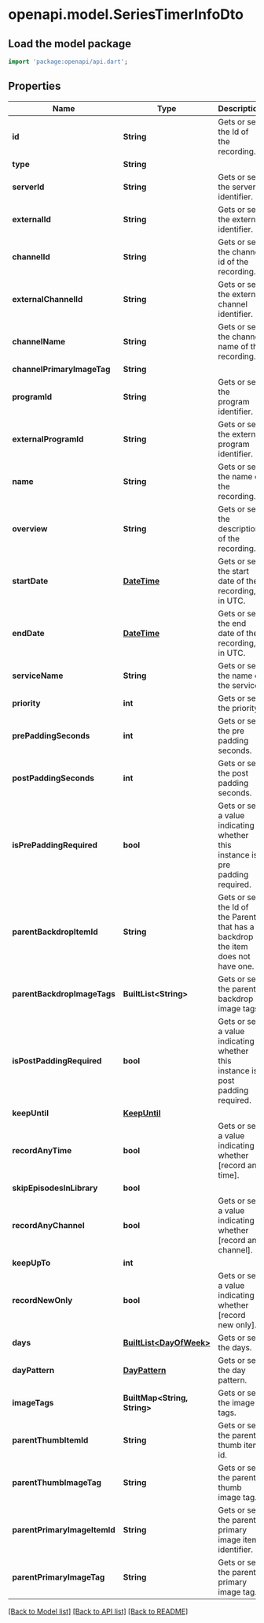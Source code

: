 # openapi.model.SeriesTimerInfoDto

## Load the model package
```dart
import 'package:openapi/api.dart';
```

## Properties
Name | Type | Description | Notes
------------ | ------------- | ------------- | -------------
**id** | **String** | Gets or sets the Id of the recording. | [optional] 
**type** | **String** |  | [optional] 
**serverId** | **String** | Gets or sets the server identifier. | [optional] 
**externalId** | **String** | Gets or sets the external identifier. | [optional] 
**channelId** | **String** | Gets or sets the channel id of the recording. | [optional] 
**externalChannelId** | **String** | Gets or sets the external channel identifier. | [optional] 
**channelName** | **String** | Gets or sets the channel name of the recording. | [optional] 
**channelPrimaryImageTag** | **String** |  | [optional] 
**programId** | **String** | Gets or sets the program identifier. | [optional] 
**externalProgramId** | **String** | Gets or sets the external program identifier. | [optional] 
**name** | **String** | Gets or sets the name of the recording. | [optional] 
**overview** | **String** | Gets or sets the description of the recording. | [optional] 
**startDate** | [**DateTime**](DateTime.md) | Gets or sets the start date of the recording, in UTC. | [optional] 
**endDate** | [**DateTime**](DateTime.md) | Gets or sets the end date of the recording, in UTC. | [optional] 
**serviceName** | **String** | Gets or sets the name of the service. | [optional] 
**priority** | **int** | Gets or sets the priority. | [optional] 
**prePaddingSeconds** | **int** | Gets or sets the pre padding seconds. | [optional] 
**postPaddingSeconds** | **int** | Gets or sets the post padding seconds. | [optional] 
**isPrePaddingRequired** | **bool** | Gets or sets a value indicating whether this instance is pre padding required. | [optional] 
**parentBackdropItemId** | **String** | Gets or sets the Id of the Parent that has a backdrop if the item does not have one. | [optional] 
**parentBackdropImageTags** | **BuiltList&lt;String&gt;** | Gets or sets the parent backdrop image tags. | [optional] 
**isPostPaddingRequired** | **bool** | Gets or sets a value indicating whether this instance is post padding required. | [optional] 
**keepUntil** | [**KeepUntil**](KeepUntil.md) |  | [optional] 
**recordAnyTime** | **bool** | Gets or sets a value indicating whether [record any time]. | [optional] 
**skipEpisodesInLibrary** | **bool** |  | [optional] 
**recordAnyChannel** | **bool** | Gets or sets a value indicating whether [record any channel]. | [optional] 
**keepUpTo** | **int** |  | [optional] 
**recordNewOnly** | **bool** | Gets or sets a value indicating whether [record new only]. | [optional] 
**days** | [**BuiltList&lt;DayOfWeek&gt;**](DayOfWeek.md) | Gets or sets the days. | [optional] 
**dayPattern** | [**DayPattern**](DayPattern.md) | Gets or sets the day pattern. | [optional] 
**imageTags** | **BuiltMap&lt;String, String&gt;** | Gets or sets the image tags. | [optional] 
**parentThumbItemId** | **String** | Gets or sets the parent thumb item id. | [optional] 
**parentThumbImageTag** | **String** | Gets or sets the parent thumb image tag. | [optional] 
**parentPrimaryImageItemId** | **String** | Gets or sets the parent primary image item identifier. | [optional] 
**parentPrimaryImageTag** | **String** | Gets or sets the parent primary image tag. | [optional] 

[[Back to Model list]](../README.md#documentation-for-models) [[Back to API list]](../README.md#documentation-for-api-endpoints) [[Back to README]](../README.md)


